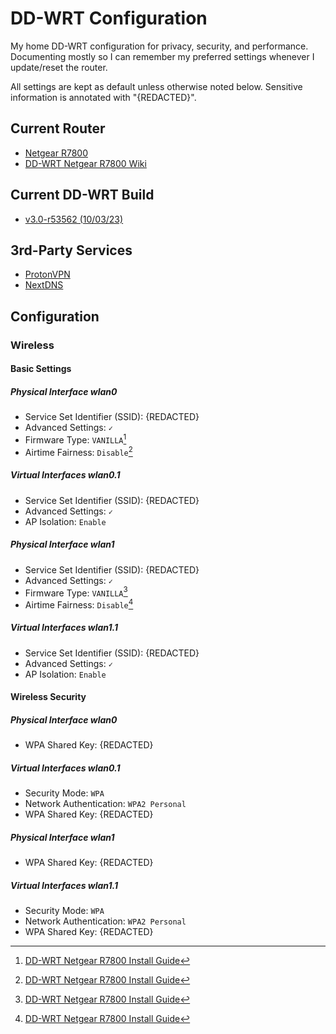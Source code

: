 # DD-WRT Configuration

My home DD-WRT configuration for privacy, security, and performance. Documenting mostly so I can remember my preferred settings whenever I update/reset the router.

All settings are kept as default unless otherwise noted below. Sensitive information is annotated with "{REDACTED}".

## Current Router

- [Netgear R7800](https://www.netgear.com/home/products/networking/wifi-routers/R7800.aspx)
- [DD-WRT Netgear R7800 Wiki](https://wiki.dd-wrt.com/wiki/index.php/Netgear_R7800)

## Current DD-WRT Build

- [v3.0-r53562 (10/03/23)](https://forum.dd-wrt.com/phpBB2/viewtopic.php?t=335156)

## 3rd-Party Services

- [ProtonVPN](https://protonvpn.com)
- [NextDNS](https://nextdns.io)

## Configuration

### Wireless

#### Basic Settings

##### Physical Interface wlan0

- Service Set Identifier (SSID): {REDACTED}
- Advanced Settings: `✓`
- Firmware Type: `VANILLA`[^1]
- Airtime Fairness: `Disable`[^1]

##### Virtual Interfaces wlan0.1

- Service Set Identifier (SSID): {REDACTED}
- Advanced Settings: `✓`
- AP Isolation: `Enable`

##### Physical Interface wlan1

- Service Set Identifier (SSID): {REDACTED}
- Advanced Settings: `✓`
- Firmware Type: `VANILLA`[^1]
- Airtime Fairness: `Disable`[^1]

##### Virtual Interfaces wlan1.1

- Service Set Identifier (SSID): {REDACTED}
- Advanced Settings: `✓`
- AP Isolation: `Enable`

#### Wireless Security

##### Physical Interface wlan0

- WPA Shared Key: {REDACTED}

##### Virtual Interfaces wlan0.1

- Security Mode: `WPA`
- Network Authentication: `WPA2 Personal`
- WPA Shared Key: {REDACTED}

##### Physical Interface wlan1

- WPA Shared Key: {REDACTED}

##### Virtual Interfaces wlan1.1

- Security Mode: `WPA`
- Network Authentication: `WPA2 Personal`
- WPA Shared Key: {REDACTED}

[^1]: [DD-WRT Netgear R7800 Install Guide](https://forum.dd-wrt.com/phpBB2/viewtopic.php?t=320614)
